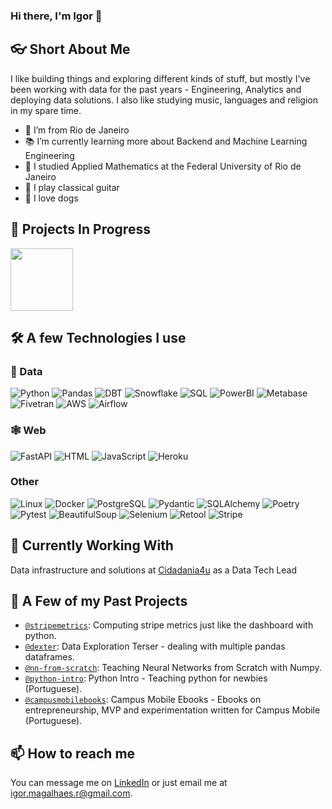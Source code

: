 ### Hi there, I'm Igor 👋

## 👓 Short About Me
I like building things and exploring different kinds of stuff, but mostly I've been working with data for the past years - Engineering, Analytics and deploying data solutions. I also like studying music, languages and religion in my spare time.
 
- 🌊 I’m from Rio de Janeiro
- 📚 I’m currently learning more about Backend and Machine Learning Engineering
- 🧮 I studied Applied Mathematics at the Federal University of Rio de Janeiro
- 🎵 I play classical guitar
- 🐶 I love dogs

## 🥋 Projects In Progress
<a href="https://github.com/igormagalhaesr/FastAPI-boilerplate">
    <img height=100 src="https://github-readme-stats.vercel.app/api/pin/?username=igormagalhaesr&repo=FastAPI-Boilerplate&theme=tokyonight&border_radius=20"/>
 </a>

## 🛠️ A few Technologies I use
### 💾 Data
![Python](https://img.shields.io/badge/-Python-000?&logo=Python)
![Pandas](https://img.shields.io/badge/-Pandas-000?&logo=Pandas)
![DBT](https://img.shields.io/badge/-DBT-000?&logo=DBT)
![Snowflake](https://img.shields.io/badge/-Snowflake-000?&logo=Snowflake)
![SQL](https://img.shields.io/badge/-SQL-000?&logo=SQL)
![PowerBI](https://img.shields.io/badge/-PowerBI-000?&logo=PowerBI)
![Metabase](https://img.shields.io/badge/-Metabase-000?&logo=Metabase)
![Fivetran](https://img.shields.io/badge/-Fivetran-000?&logo=Fivetran)
![AWS](https://img.shields.io/badge/-AWS-000?&logo=AWS)
![Airflow](https://img.shields.io/badge/-Airflow-000?&logo=Airflow)

### 🕸️ Web
![FastAPI](https://img.shields.io/badge/-FastAPI-000?&logo=FastAPI)
![HTML](https://img.shields.io/badge/-HTML-000?&logo=HTML)
![JavaScript](https://img.shields.io/badge/-JavaScript-000?&logo=JavaScript)
![Heroku](https://img.shields.io/badge/-Heroku-000?&logo=Heroku)

### Other
![Linux](https://img.shields.io/badge/-Linux-000?&logo=Linux)
![Docker](https://img.shields.io/badge/-Docker-000?&logo=Docker)
![PostgreSQL](https://img.shields.io/badge/-PostgreSQL-000?&logo=PostgreSQL)
![Pydantic](https://img.shields.io/badge/-Pydantic-000?&logo=Pydantic)
![SQLAlchemy](https://img.shields.io/badge/-SQLAlchemy-000?&logo=SQLAlchemy)
![Poetry](https://img.shields.io/badge/-Poetry-000?&logo=Poetry)
![Pytest](https://img.shields.io/badge/-Pytest-000?&logo=Pytest)
![BeautifulSoup](https://img.shields.io/badge/-BeautifulSoup-000?&logo=BeautifulSoup)
![Selenium](https://img.shields.io/badge/-Selenium-000?&logo=Selenium)
![Retool](https://img.shields.io/badge/-Retool-000?&logo=Retool)
![Stripe](https://img.shields.io/badge/-Stripe-000?&logo=Stripe)

## 🚧 Currently Working With
Data infrastructure and solutions at [Cidadania4u](https://www.cidadania4u.com.br) as a Data Tech Lead

## 🔭 A Few of my Past Projects
- [`@stripemetrics`](https://github.com/igormagalhaesr/stripemetrics): Computing stripe metrics just like the dashboard with python.
- [`@dexter`](https://github.com/igormagalhaesr/dexter): Data Exploration Terser - dealing with multiple pandas dataframes.
- [`@nn-from-scratch`](https://igormagalhaesr.github.io/nn-from-scratch/): Teaching Neural Networks from Scratch with Numpy.
- [`@python-intro`](https://igormagalhaesr.github.io/python-intro/): Python Intro - Teaching python for newbies (Portuguese).
- [`@campusmobilebooks`](https://github.com/igormagalhaesr/campusmobilebooks): Campus Mobile Ebooks - Ebooks on entrepreneurship, MVP and experimentation written for Campus Mobile (Portuguese).

## 📫 How to reach me
You can message me on [LinkedIn](https://www.linkedin.com/in/igor-magalhaes-r) or just email me at igor.magalhaes.r@gmail.com.
